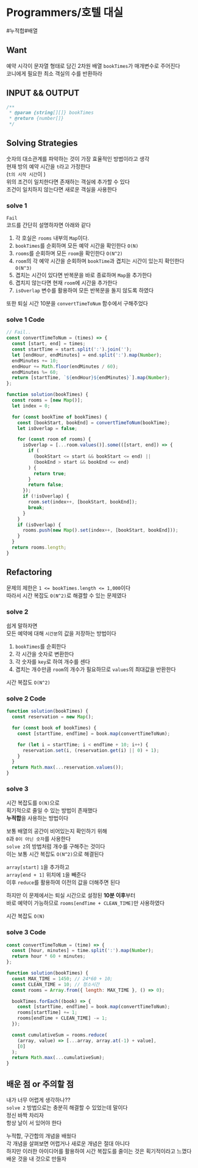 # Programmers/호텔 대실

#누적합#배열

## Want

예약 시각이 문자열 형태로 담긴 2차원 배열 `bookTimes`가 매개변수로 주어진다  
코니에게 필요한 최소 객실의 수를 반환하라

## INPUT && OUTPUT

```js
/**
 * @param {string[][]} bookTimes
 * @return {number[]}
 */
```

## Solving Strategies

숫자의 대소관계를 파악하는 것이 가장 효율적인 방법이라고 생각  
현재 방의 예약 시간을 `t`라고 가정한다  
(`t의 시작 시간`이 )  
위의 조건이 일치한다면 존재하는 객실에 추가할 수 있다  
조건이 일치하지 않는다면 새로운 객실을 사용한다

### solve 1

`Fail`  
코드를 간단히 설명하자면 아래와 같다

1. 각 호실은 `rooms` 내부의 `Map`이다.
2. `bookTimes`를 순회하며 모든 예약 시간을 확인한다 `O(N)`
3. `rooms`를 순회하며 모든 `room`을 확인한다 `O(N^2)`
4. `room`의 각 예약 시간을 순회하며 `bookTime`과 겹치는 시간이 있는지 확인한다 `O(N^3)`
5. 겹치는 시간이 있다면 반복문을 바로 종료하며 `Map`을 추가한다
6. 겹치지 않는다면 현재 `room`에 시간을 추가한다
7. `isOverlap` 변수를 활용하여 모든 반복문을 돌지 않도록 하였다

또한 퇴실 시간 10분을 `convertTimeToNum` 함수에서 구해주었다

### solve 1 Code

```js
// Fail..
const convertTimeToNum = (times) => {
  const [start, end] = times;
  const startTime = start.split(':').join('');
  let [endHour, endMinutes] = end.split(':').map(Number);
  endMinutes += 10;
  endHour += Math.floor(endMinutes / 60);
  endMinutes %= 60;
  return [startTime, `${endHour}${endMinutes}`].map(Number);
};

function solution(bookTimes) {
  const rooms = [new Map()];
  let index = 0;

  for (const bookTime of bookTimes) {
    const [bookStart, bookEnd] = convertTimeToNum(bookTime);
    let isOverlap = false;

    for (const room of rooms) {
      isOverlap = [...room.values()].some(([start, end]) => {
        if (
          (bookStart <= start && bookStart <= end) ||
          (bookEnd > start && bookEnd <= end)
        ) {
          return true;
        }
        return false;
      });
      if (!isOverlap) {
        room.set(index++, [bookStart, bookEnd]);
        break;
      }
    }
    if (isOverlap) {
      rooms.push(new Map().set(index++, [bookStart, bookEnd]));
    }
  }
  return rooms.length;
}
```

## Refactoring

문제의 제한은 `1 <= bookTimes.length <= 1,000`이다  
따라서 시간 복잡도 `O(N^2)`로 해결할 수 있는 문제였다

### solve 2

쉽게 말하자면  
모든 예약에 대해 `시간분`의 값을 저장하는 방법이다

1. `bookTimes`를 순회한다
2. 각 시간을 숫자로 변환한다
3. 각 숫자를 `key`로 하여 개수를 센다
4. 겹치는 개수만큼 `room`의 개수가 필요하므로 `values`의 최대값을 반환한다

시간 복잡도 `O(N^2)`

### solve 2 Code

```js
function solution(bookTimes) {
  const reservation = new Map();

  for (const book of bookTimes) {
    const [startTime, endTime] = book.map(convertTimeToNum);

    for (let i = startTime; i < endTime + 10; i++) {
      reservation.set(i, (reservation.get(i) || 0) + 1);
    }
  }
  return Math.max(...reservation.values());
}
```

### solve 3

시간 복잡도를 `O(N)`으로  
획기적으로 줄일 수 있는 방법이 존재했다  
**누적합**을 사용하는 방법이다

보통 배열의 공간이 비어있는지 확인하기 위해  
`0`과 `0이 아닌 숫자`를 사용한다  
`solve 2`의 방법처럼 개수를 구해주는 것이다  
이는 보통 시간 복잡도 `O(N^2)`으로 해결된다

`array[start]` `1`을 추가하고  
`array[end + 1]` 위치에 `1`을 빼준다  
이후 `reduce`를 활용하여 이전의 값을 더해주면 된다

하지만 이 문제에서는 퇴실 시간으로 설정된 **10분 이후**부터  
바로 예약이 가능하므로 `rooms[endTime + CLEAN_TIME]`만 사용하였다

시간 복잡도 `O(N)`

### solve 3 Code

```js
const convertTimeToNum = (time) => {
  const [hour, minutes] = time.split(':').map(Number);
  return hour * 60 + minutes;
};

function solution(bookTimes) {
  const MAX_TIME = 1450; // 24*60 + 10;
  const CLEAN_TIME = 10; // 청소시간
  const rooms = Array.from({ length: MAX_TIME }, () => 0);

  bookTimes.forEach((book) => {
    const [startTime, endTime] = book.map(convertTimeToNum);
    rooms[startTime] += 1;
    rooms[endTime + CLEAN_TIME] -= 1;
  });

  const cumulativeSum = rooms.reduce(
    (array, value) => [...array, array.at(-1) + value],
    [0]
  );
  return Math.max(...cumulativeSum);
}
```

## 배운 점 or 주의할 점

내가 너무 어렵게 생각하나??  
`solve 2` 방법으로는 충분히 해결할 수 있었는데 말이다  
정신 바짝 차리자  
항상 날이 서 있어야 한다

누적합, 구간합의 개념을 배웠다  
각 개념을 살펴보면 어렵거나 새로운 개념은 절대 아니다  
하지만 이러한 아이디어를 활용하여 시간 복잡도를 줄이는 것은 획기적이라고 느꼈다  
배운 것을 내 것으로 만들자
